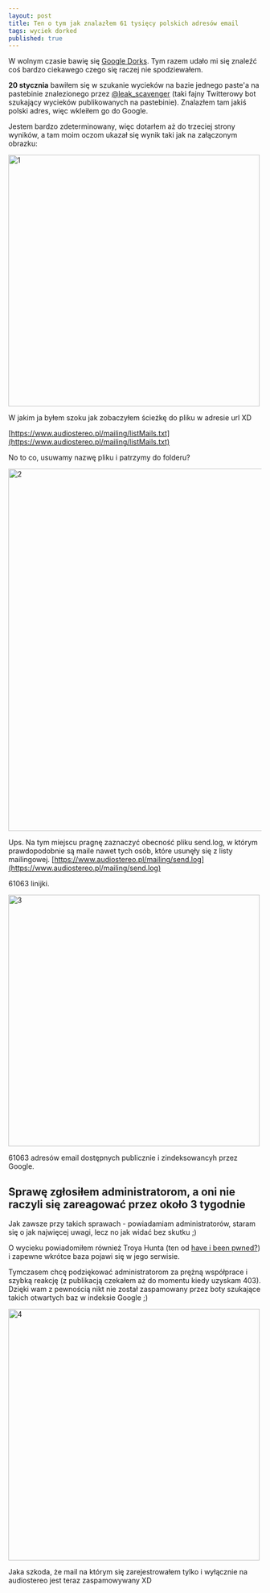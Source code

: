 ```yaml
---
layout: post
title: Ten o tym jak znalazłem 61 tysięcy polskich adresów email
tags: wyciek dorked
published: true
---
```


W wolnym czasie bawię się [Google Dorks](https://niebezpiecznik.pl/post/sterowanie-projektorami-muzeum-ciekawe-rzeczy-znajdziesz-w-google/). Tym razem udało mi się znaleźć coś bardzo ciekawego czego się raczej nie spodziewałem.

**20 stycznia** bawiłem się w szukanie wycieków na bazie jednego paste'a na pastebinie znalezionego przez [@leak_scavenger](https://twitter.com/leak_scavenger) (taki fajny Twitterowy bot szukający wycieków publikowanych na pastebinie). Znalazłem tam jakiś polski adres, więc wkleiłem go do Google.

Jestem bardzo zdeterminowany, więc dotarłem aż do trzeciej strony wyników, a tam moim oczom ukazał się wynik taki jak na załączonym obrazku:

<img src="../images/as-1.png" alt="1" style="width: 500px;"/>

W jakim ja byłem szoku jak zobaczyłem ścieżkę do pliku w adresie url XD

[https://www.audiostereo.pl/mailing/listMails.txt](https://www.audiostereo.pl/mailing/listMails.txt)

No to co, usuwamy nazwę pliku i patrzymy do folderu?

<img src="../images/as-2.png" alt="2" style="width: 720px;"/>

Ups. Na tym miejscu pragnę zaznaczyć obecność pliku send.log, w którym prawdopodobnie są maile nawet tych osób, które usunęły się z listy mailingowej.
[https://www.audiostereo.pl/mailing/send.log](https://www.audiostereo.pl/mailing/send.log)

61063 linijki.

<img src="../images/as-3.png" alt="3" style="width: 500px;"/>

61063 adresów email dostępnych publicznie i zindeksowancyh przez Google.

<h2>Sprawę zgłosiłem administratorom, a oni nie raczyli się zareagować przez około 3 tygodnie</h2>

Jak zawsze przy takich sprawach - powiadamiam administratorów, staram się o jak najwięcej uwagi, lecz no jak widać bez skutku ;)

O wycieku powiadomiłem również Troya Hunta (ten od [have i been pwned?](https://haveibeenpwned.com/)) i zapewne wkrótce baza pojawi się w jego serwisie.


Tymczasem chcę podziękować administratorom za prężną współprace i szybką reakcję (z publikacją czekałem aż do momentu kiedy uzyskam 403). Dzięki wam z pewnością nikt nie został zaspamowany przez boty szukające takich otwartych baz w indeksie Google ;)

<img src="../images/as-4.png" alt="4" style="width: 500px;"/>

Jaka szkoda, że mail na którym się zarejestrowałem tylko i wyłącznie na audiostereo jest teraz zaspamowywany XD
